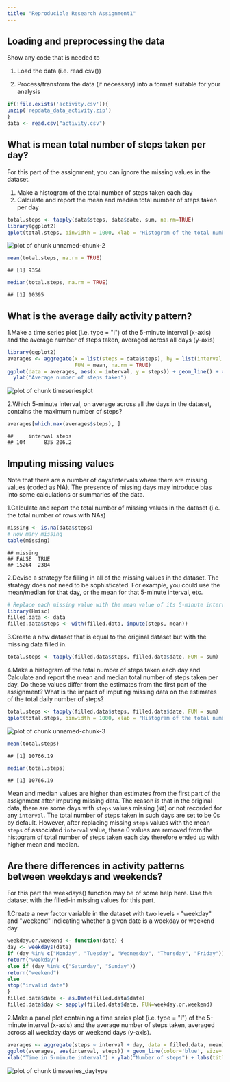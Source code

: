 ```yaml
---
title: "Reproducible Research Assignment1"
---
```



## Loading and preprocessing the data
Show any code that is needed to

1. Load the data (i.e. read.csv())

2. Process/transform the data (if necessary) into a format suitable for your analysis


```r
if(!file.exists('activity.csv')){
unzip('repdata_data_activity.zip')
}
data <- read.csv("activity.csv")
```

## What is mean total number of steps taken per day?
For this part of the assignment, you can ignore the missing values in the dataset. 

1. Make a histogram of the total number of steps taken each day
2. Calculate and report the mean and median total number of steps taken per day


```r
total.steps <- tapply(data$steps, data$date, sum, na.rm=TRUE)
library(ggplot2)
qplot(total.steps, binwidth = 1000, xlab = "Histogram of the total number of steps taken each day", ylab='Frequency')
```

![plot of chunk unnamed-chunk-2](figure/unnamed-chunk-2.png) 

```r
mean(total.steps, na.rm = TRUE)
```

```
## [1] 9354
```

```r
median(total.steps, na.rm = TRUE)
```

```
## [1] 10395
```


## What is the average daily activity pattern?
1.Make a time series plot (i.e. type = "l") of the 5-minute interval (x-axis) and the average number of steps taken, averaged across all days (y-axis)


```r
library(ggplot2)
averages <- aggregate(x = list(steps = data$steps), by = list(interval = data$interval), 
                      FUN = mean, na.rm = TRUE)
ggplot(data = averages, aes(x = interval, y = steps)) + geom_line() + xlab("Time in 5-minute interval") + 
  ylab("Average number of steps taken")
```

![plot of chunk timeseriesplot](figure/timeseriesplot.png) 

2.Which 5-minute interval, on average across all the days in the dataset, contains the maximum number of steps?

```r
averages[which.max(averages$steps), ]
```

```
##     interval steps
## 104      835 206.2
```

## Imputing missing values
Note that there are a number of days/intervals where there are missing values (coded as NA). The presence of missing days may introduce bias into some calculations or summaries of the data.

1.Calculate and report the total number of missing values in the dataset (i.e. the total number of rows with NAs)

```r
missing <- is.na(data$steps)
# How many missing
table(missing)
```

```
## missing
## FALSE  TRUE 
## 15264  2304
```
2.Devise a strategy for filling in all of the missing values in the dataset. The strategy does not need to be sophisticated. For example, you could use the mean/median for that day, or the mean for that 5-minute interval, etc.

```r
# Replace each missing value with the mean value of its 5-minute interval
library(Hmisc)
filled.data <- data
filled.data$steps <- with(filled.data, impute(steps, mean))
```

3.Create a new dataset that is equal to the original dataset but with the missing data filled in.

```r
total.steps <- tapply(filled.data$steps, filled.data$date, FUN = sum)
```
4.Make a histogram of the total number of steps taken each day and Calculate and report the mean and median total number of steps taken per day. Do these values differ from the estimates from the first part of the assignment? What is the impact of imputing missing data on the estimates of the total daily number of steps?


```r
total.steps <- tapply(filled.data$steps, filled.data$date, FUN = sum)
qplot(total.steps, binwidth = 1000, xlab = "Histogram of the total number of steps taken each day", ylab='Frequency')
```

![plot of chunk unnamed-chunk-3](figure/unnamed-chunk-3.png) 

```r
mean(total.steps)
```

```
## [1] 10766.19
```

```r
median(total.steps)
```

```
## [1] 10766.19
```

Mean and median values are higher than estimates from the first part of the assignment after imputing missing data. The reason is that in the original data, there are some days with `steps` values missing (`NA`) or not recorded for 
any `interval`. The total number of steps taken in such days are set to be 0s by
default. However, after replacing missing `steps` values with the mean `steps`
of associated `interval` value, these 0 values are removed from the histogram
of total number of steps taken each day therefore ended up with higher mean and median.

## Are there differences in activity patterns between weekdays and weekends?
For this part the weekdays() function may be of some help here. Use the dataset with the filled-in missing values for this part.

1.Create a new factor variable in the dataset with two levels - "weekday" and "weekend" indicating whether a given date is a weekday or weekend day.

```r
weekday.or.weekend <- function(date) {
day <- weekdays(date)
if (day %in% c("Monday", "Tuesday", "Wednesday", "Thursday", "Friday"))
return("weekday")
else if (day %in% c("Saturday", "Sunday"))
return("weekend")
else
stop("invalid date")
}
filled.data$date <- as.Date(filled.data$date)
filled.data$day <- sapply(filled.data$date, FUN=weekday.or.weekend)
```
2.Make a panel plot containing a time series plot (i.e. type = "l") of the 5-minute interval (x-axis) and the average number of steps taken, averaged across all weekday days or weekend days (y-axis). 


```r
averages <- aggregate(steps ~ interval + day, data = filled.data, mean)
ggplot(averages, aes(interval, steps)) + geom_line(color='blue', size=.7) + facet_grid(day ~ .) + 
xlab("Time in 5-minute interval") + ylab("Number of steps") + labs(title = "Average number of steps taken per 5-minute interval")
```

![plot of chunk timeseries_daytype](figure/timeseries_daytype.png) 
